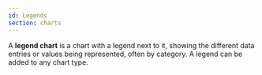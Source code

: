```yaml
---
id: Legends
section: charts
---
```


A **legend chart** is a chart with a legend next to it, showing the different data entries or values being represented, often by category. A legend can be added to any chart type.